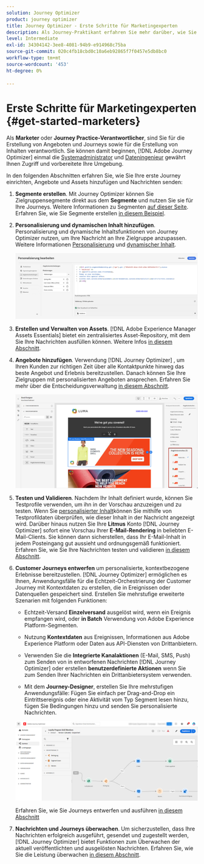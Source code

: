 ```yaml
---
solution: Journey Optimizer
product: journey optimizer
title: Journey Optimizer - Erste Schritte für Marketingexperten
description: Als Journey-Praktikant erfahren Sie mehr darüber, wie Sie mit Journey Optimizer arbeiten.
level: Intermediate
exl-id: 34304142-3ee8-4081-94b9-e914968c75ba
source-git-commit: 020c4fb18cbd0c10a6eb92865f7f0457e5db8bc0
workflow-type: tm+mt
source-wordcount: '453'
ht-degree: 0%

---
```


# Erste Schritte für Marketingexperten {#get-started-marketers}

Als **Marketer** oder **Journey Practice-Verantwortlicher**, sind Sie für die Erstellung von Angeboten und Journeys sowie für die Erstellung von Inhalten verantwortlich. Sie können damit beginnen, [!DNL Adobe Journey Optimizer] einmal die [Systemadministrator](administrator.md) und [Dateningenieur](data-engineer.md) gewährt Ihnen Zugriff und vorbereitete Ihre Umgebung.

In den folgenden Abschnitten erfahren Sie, wie Sie Ihre erste Journey einrichten, Angebote und Assets hinzufügen und Nachrichten senden:

1. **Segmente erstellen**. Mit Journey Optimizer können Sie Zielgruppensegmente direkt aus dem **Segmente** und nutzen Sie sie für Ihre Journeys.  Weitere Informationen zu Segmenten [auf dieser Seite](../../segment/about-segments.md). Erfahren Sie, wie Sie Segmente erstellen [in diesem Beispiel](../../segment/creating-a-segment.md).

1. **Personalisierung und dynamischen Inhalt hinzufügen**. Personalisierung und dynamische Inhaltsfunktionen von Journey Optimizer nutzen, um Ihre Nachricht an Ihre Zielgruppe anzupassen. Weitere Informationen [Personalisierung](../../personalization/personalize.md) und [dynamischer Inhalt](../../personalization/get-started-dynamic-content.md).

   ![](../assets/perso_ee2.png)

1. **Erstellen und Verwalten von Assets**. [!DNL Adobe Experience Manager Assets Essentials] bietet ein zentralisiertes Asset-Repository, mit dem Sie Ihre Nachrichten ausfüllen können. Weitere Infos [in diesem Abschnitt](../../email/assets-essentials.md).

1. **Angebote hinzufügen**. Verwendung [!DNL Journey Optimizer] , um Ihren Kunden zur richtigen Zeit über alle Kontaktpunkte hinweg das beste Angebot und Erlebnis bereitzustellen. Danach können Sie Ihre Zielgruppen mit personalisierten Angeboten ansprechen. Erfahren Sie mehr über die Entscheidungsverwaltung [in diesem Abschnitt](../../offers/get-started/starting-offer-decisioning.md).

   ![](../assets/offers-e2e-offers-displayed.png)

1. **Testen und Validieren**. Nachdem Ihr Inhalt definiert wurde, können Sie Testprofile verwenden, um ihn in der Vorschau anzuzeigen und zu testen. Wenn Sie [personalisierter Inhalt](../../personalization/personalize.md)können Sie mithilfe von Testprofildaten überprüfen, wie dieser Inhalt in der Nachricht angezeigt wird. Darüber hinaus nutzen Sie Ihre **Litmus** Konto [!DNL Journey Optimizer] sofort eine Vorschau Ihrer **E-Mail-Rendering** in beliebten E-Mail-Clients. Sie können dann sicherstellen, dass Ihr E-Mail-Inhalt in jedem Posteingang gut aussieht und ordnungsgemäß funktioniert. Erfahren Sie, wie Sie Ihre Nachrichten testen und validieren [in diesem Abschnitt](../../email/preview.md).

1. **Customer Journeys entwerfen** um personalisierte, kontextbezogene Erlebnisse bereitzustellen. [!DNL Journey Optimizer] ermöglichen es Ihnen, Anwendungsfälle für die Echtzeit-Orchestrierung der Customer Journey mit Kontextdaten zu erstellen, die in Ereignissen oder Datenquellen gespeichert sind. Erstellen Sie mehrstufige erweiterte Szenarien mit folgenden Funktionen:

   * Echtzeit-Versand **Einzelversand** ausgelöst wird, wenn ein Ereignis empfangen wird, oder **in Batch** Verwendung von Adobe Experience Platform-Segmenten.

   * Nutzung **Kontextdaten** aus Ereignissen, Informationen aus Adobe Experience Platform oder Daten aus API-Diensten von Drittanbietern.

   * Verwenden Sie die **Integrierte Kanalaktionen** (E-Mail, SMS, Push) zum Senden von in entworfenen Nachrichten [!DNL Journey Optimizer] oder erstellen **benutzerdefinierte Aktionen** wenn Sie zum Senden Ihrer Nachrichten ein Drittanbietersystem verwenden.

   * Mit dem **Journey-Designer**, erstellen Sie Ihre mehrstufigen Anwendungsfälle: Fügen Sie einfach per Drag-and-Drop ein Eintrittsereignis oder eine Aktivität vom Typ Segment lesen hinzu, fügen Sie Bedingungen hinzu und senden Sie personalisierte Nachrichten.

   ![](../assets/journey-design.png)

   Erfahren Sie, wie Sie Journeys entwerfen und ausführen [in diesem Abschnitt](../../building-journeys/journey-gs.md)

1. **Nachrichten und Journeys überwachen**. Um sicherzustellen, dass Ihre Nachrichten erfolgreich ausgeführt, gesendet und zugestellt werden, [!DNL Journey Optimizer] bietet Funktionen zum Überwachen der aktuell veröffentlichten und ausgelösten Nachrichten. Erfahren Sie, wie Sie die Leistung überwachen [in diesem Abschnitt](../../reports/global-report.md).
